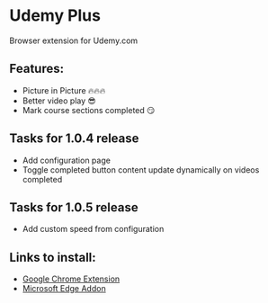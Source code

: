 # Udemy Plus
Browser extension for Udemy.com

## Features:
* Picture in Picture 🔥🔥🔥
* Better video play 😎
* Mark course sections completed 😏

## Tasks for 1.0.4 release
* Add configuration page
* Toggle completed button content update dynamically on videos completed

## Tasks for 1.0.5 release
* Add custom speed from configuration



## Links to install:
* [Google Chrome Extension](https://chrome.google.com/webstore/detail/udemy-plus/llkblgkohonjafpigfbbamilgadmcilg)
* [Microsoft Edge Addon](https://microsoftedge.microsoft.com/addons/detail/udemy-plus/jifmpaehnfnajolpjcmlflonjkingika)
